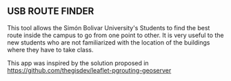 ## USB ROUTE FINDER

<p>This tool allows the Simón Bolivar University's Students to find the best route inside the campus to go from one point to other. It is very useful to the new students who are not familiarized with the location of the buildings where they have to take class.</p>


This app was inspired by the solution proposed in https://github.com/thegisdev/leaflet-pgrouting-geoserver
